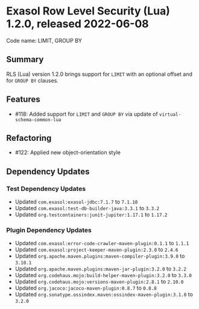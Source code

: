 # Exasol Row Level Security (Lua) 1.2.0, released 2022-06-08

Code name: LIMIT, GROUP BY

## Summary

RLS (Lua) version 1.2.0 brings support for `LIMIT` with an optional offset and for `GROUP BY` clauses.

## Features

* #118: Added support for `LIMIT` and `GROUP BY` via update of `virtual-schema-common-lua`

## Refactoring

* #122: Applied new object-orientation style 

## Dependency Updates

### Test Dependency Updates

* Updated `com.exasol:exasol-jdbc:7.1.7` to `7.1.10`
* Updated `com.exasol:test-db-builder-java:3.3.1` to `3.3.2`
* Updated `org.testcontainers:junit-jupiter:1.17.1` to `1.17.2`

### Plugin Dependency Updates

* Updated `com.exasol:error-code-crawler-maven-plugin:0.1.1` to `1.1.1`
* Updated `com.exasol:project-keeper-maven-plugin:2.3.0` to `2.4.6`
* Updated `org.apache.maven.plugins:maven-compiler-plugin:3.9.0` to `3.10.1`
* Updated `org.apache.maven.plugins:maven-jar-plugin:3.2.0` to `3.2.2`
* Updated `org.codehaus.mojo:build-helper-maven-plugin:3.2.0` to `3.3.0`
* Updated `org.codehaus.mojo:versions-maven-plugin:2.8.1` to `2.10.0`
* Updated `org.jacoco:jacoco-maven-plugin:0.8.7` to `0.8.8`
* Updated `org.sonatype.ossindex.maven:ossindex-maven-plugin:3.1.0` to `3.2.0`
